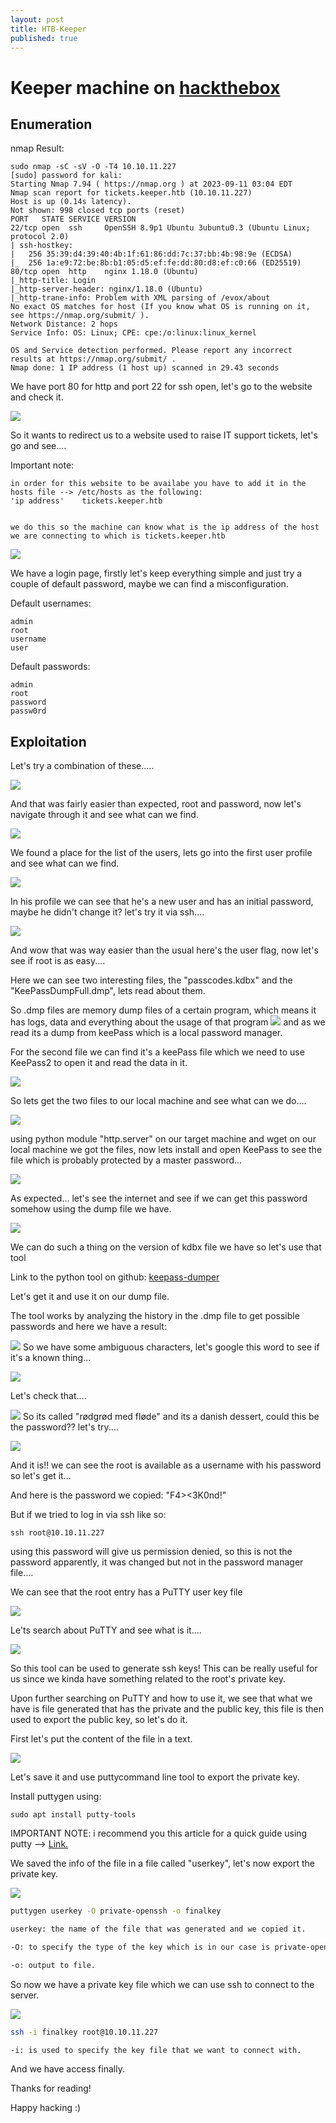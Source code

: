 ```yaml
---
layout: post
title: HTB-Keeper
published: true
---
```

# Keeper machine on [hackthebox](https://app.hackthebox.com)


## Enumeration


nmap Result:
```
sudo nmap -sC -sV -O -T4 10.10.11.227
[sudo] password for kali: 
Starting Nmap 7.94 ( https://nmap.org ) at 2023-09-11 03:04 EDT
Nmap scan report for tickets.keeper.htb (10.10.11.227)
Host is up (0.14s latency).
Not shown: 998 closed tcp ports (reset)
PORT   STATE SERVICE VERSION
22/tcp open  ssh     OpenSSH 8.9p1 Ubuntu 3ubuntu0.3 (Ubuntu Linux; protocol 2.0)
| ssh-hostkey: 
|   256 35:39:d4:39:40:4b:1f:61:86:dd:7c:37:bb:4b:98:9e (ECDSA)
|_  256 1a:e9:72:be:8b:b1:05:d5:ef:fe:dd:80:d8:ef:c0:66 (ED25519)
80/tcp open  http    nginx 1.18.0 (Ubuntu)
|_http-title: Login
|_http-server-header: nginx/1.18.0 (Ubuntu)
|_http-trane-info: Problem with XML parsing of /evox/about
No exact OS matches for host (If you know what OS is running on it, see https://nmap.org/submit/ ).
Network Distance: 2 hops
Service Info: OS: Linux; CPE: cpe:/o:linux:linux_kernel

OS and Service detection performed. Please report any incorrect results at https://nmap.org/submit/ .
Nmap done: 1 IP address (1 host up) scanned in 29.43 seconds
```

We have port 80 for http and port 22 for ssh open, let's go to the website and check it.

![](../assets/images/keeper/20230911100713.png)

So it wants to redirect us to a website used to raise IT support tickets, let's go and see....

Important note:
```
in order for this website to be availabe you have to add it in the hosts file --> /etc/hosts as the following:
'ip address'    tickets.keeper.htb


we do this so the machine can know what is the ip address of the host we are connecting to which is tickets.keeper.htb
```

![](../assets/images/keeper/20230911101104.png)

We have a login page, firstly let's keep everything simple and just try a couple of default password, maybe we can find a misconfiguration.

Default usernames:
```
admin
root
username
user
```
Default passwords:
```
admin
root
password
passw0rd
```
## Exploitation


Let's try a combination of these.....


![](../assets/images/keeper/20230911101443.png)

And that was fairly easier than expected, root and password, now let's navigate through it and see what can we find.


![](../assets/images/keeper/20230911101714.png)

We found a place for the list of the users, lets go into the first user profile and see what can we find.


![](../assets/images/keeper/20230911101802.png)

In his profile we can see that he's a new user and has an initial password, maybe he didn't change it? let's try it via ssh....


![](../assets/images/keeper/20230911102027.png)

And wow that was way easier than the usual here's the user flag, now let's see if root is as easy....


Here we can see two interesting files, the "passcodes.kdbx" and the "KeePassDumpFull.dmp", lets read about them.

So .dmp files are memory dump files of a certain program, which means it has logs, data and everything about the usage of that program ![](../assets/images/keeper/20230911103559.png)
and as we read its a dump from keePass which is a local password manager.

For the second file we can find it's a keePass file which we need to use KeePass2 to open it and read the data in it.

![](../assets/images/keeper/20230911103846.png)

So lets get the two files to our local machine and see what can we do....

![](../assets/images/keeper/20230911104120.png)

using python module "http.server" on our target machine and wget on our local machine we got the files, now lets install and open KeePass to see the file which is probably protected by a master password...

![](../assets/images/keeper/20230911104356.png)

As expected... let's see the internet and see if we can get this password somehow using the dump file we have.

![](../assets/images/keeper/20230911104752.png)

We can do such a thing on the version of kdbx file we have so let's use that tool

Link to the python tool on github: [keepass-dumper](https://github.com/CMEPW/keepass-dump-masterkey)

Let's get it and use it on our dump file.

The tool works by analyzing the history in the .dmp file to get possible passwords and here we have a result:

![](../assets/images/keeper/20230911105249.png)
So we have some ambiguous characters, let's google this word to see if it's a known thing...

![](../assets/images/keeper/20230911105509.png)

Let's check that....

![](../assets/images/keeper/20230911105536.png)
So its called "rødgrød med fløde" and its a danish dessert, could this be the password?? let's try....

![](../assets/images/keeper/20230911105713.png)

And it is!!
we can see the root is available as a username with his password so let's get it...

And here is the password we copied: "F4><3K0nd!"

But if we tried to log in via ssh like so:
```
ssh root@10.10.11.227
```

using this password will give us permission denied, so this is not the password apparently, it was changed but not in the password manager file....

We can see that the root entry has a PuTTY user key file

![](../assets/images/keeper/20230911110541.png)


Le'ts search about PuTTY and see what is it....

![](../assets/images/keeper/20230911113354.png)

So this tool can be used to generate ssh keys!
This can be really useful for us since we kinda have something related to the root's private key.

Upon further searching on PuTTY and how to use it, we see that what we have is file generated that has the private and the public key, this file is then used to export the public key, so let's do it.

First let's put the content of the file in a text.

![](../assets/images/keeper/20230911113821.png)

Let's save it and use puttycommand line tool to export the private key.

Install puttygen using:
```
sudo apt install putty-tools
```


IMPORTANT NOTE: i recommend you this article for a quick guide using putty --> [Link.](https://www.ssh.com/academy/ssh/putty/linux/puttygen)

We saved the info of the file in a file called "userkey", let's now export the private key.


![](../assets/images/keeper/20230911114441.png)

```bash
puttygen userkey -O private-openssh -o finalkey

userkey: the name of the file that was generated and we copied it.

-O: to specify the type of the key which is in our case is private-openssh.

-o: output to file.
```

So now we have a private key file which we can use ssh to connect to the server.

![](../assets/images/keeper/20230911114703.png)

```bash
ssh -i finalkey root@10.10.11.227

-i: is used to specify the key file that we want to connect with.
```

And we have access finally.


Thanks for reading!

Happy hacking :)
